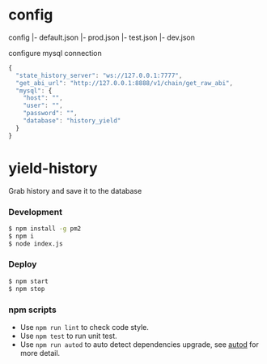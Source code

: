 # config
config
|- default.json
|- prod.json
|- test.json
|- dev.json

configure mysql connection 
```js
{
  "state_history_server": "ws://127.0.0.1:7777",
  "get_abi_url": "http://127.0.0.1:8888/v1/chain/get_raw_abi",
  "mysql": {
    "host": "",
    "user": "",
    "password": "",
    "database": "history_yield"
  }
}
```

# yield-history

Grab history and save it to the database

### Development

```bash
$ npm install -g pm2
$ npm i
$ node index.js
```

### Deploy

```bash
$ npm start
$ npm stop
```

### npm scripts

- Use `npm run lint` to check code style.
- Use `npm test` to run unit test.
- Use `npm run autod` to auto detect dependencies upgrade, see [autod](https://www.npmjs.com/package/autod) for more detail.


[egg]: https://eggjs.org